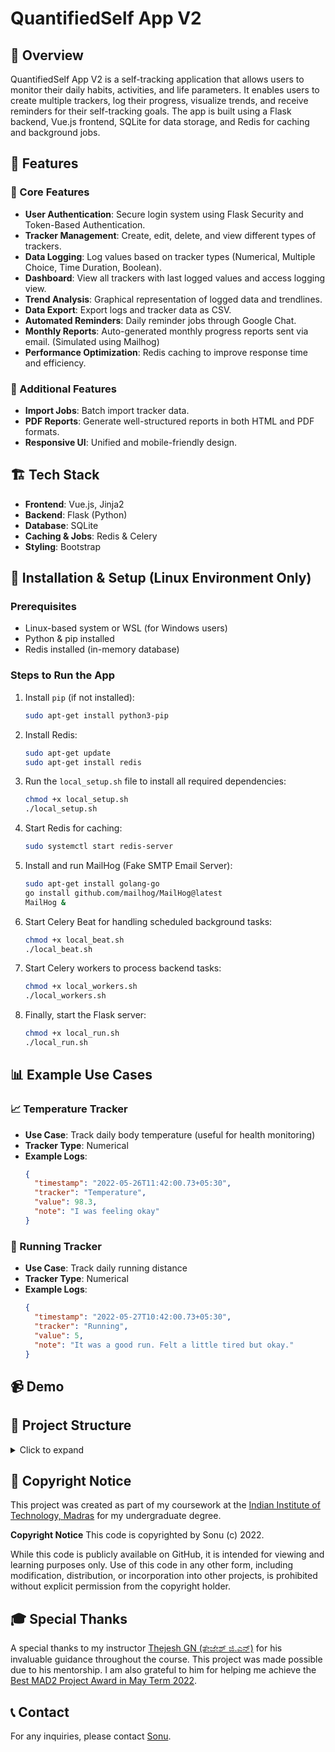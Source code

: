 # QuantifiedSelf App V2

## 📌 Overview

QuantifiedSelf App V2 is a self-tracking application that allows users to monitor their daily habits, activities, and life parameters. It enables users to create multiple trackers, log their progress, visualize trends, and receive reminders for their self-tracking goals. The app is built using a Flask backend, Vue.js frontend, SQLite for data storage, and Redis for caching and background jobs.

## 📝 Features

### 🌟 Core Features

- **User Authentication**: Secure login system using Flask Security and Token-Based Authentication.
- **Tracker Management**: Create, edit, delete, and view different types of trackers.
- **Data Logging**: Log values based on tracker types (Numerical, Multiple Choice, Time Duration, Boolean).
- **Dashboard**: View all trackers with last logged values and access logging view.
- **Trend Analysis**: Graphical representation of logged data and trendlines.
- **Data Export**: Export logs and tracker data as CSV.
- **Automated Reminders**: Daily reminder jobs through Google Chat.
- **Monthly Reports**: Auto-generated monthly progress reports sent via email. (Simulated using Mailhog)
- **Performance Optimization**: Redis caching to improve response time and efficiency.

### 🚀 Additional Features

- **Import Jobs**: Batch import tracker data.
- **PDF Reports**: Generate well-structured reports in both HTML and PDF formats.
- **Responsive UI**: Unified and mobile-friendly design.

## 🏗️ Tech Stack

- **Frontend**: Vue.js, Jinja2
- **Backend**: Flask (Python)
- **Database**: SQLite
- **Caching & Jobs**: Redis & Celery
- **Styling**: Bootstrap

## 🔧 Installation & Setup (Linux Environment Only)

### Prerequisites

- Linux-based system or WSL (for Windows users)
- Python & pip installed
- Redis installed (in-memory database)

### Steps to Run the App

1. Install `pip` (if not installed):
   ```bash
   sudo apt-get install python3-pip
   ```
2. Install Redis:
   ```bash
   sudo apt-get update
   sudo apt-get install redis
   ```
3. Run the `local_setup.sh` file to install all required dependencies:
   ```bash
   chmod +x local_setup.sh
   ./local_setup.sh
   ```
4. Start Redis for caching:
   ```bash
   sudo systemctl start redis-server
   ```
5. Install and run MailHog (Fake SMTP Email Server):
   ```bash
   sudo apt-get install golang-go
   go install github.com/mailhog/MailHog@latest
   MailHog &
   ```
6. Start Celery Beat for handling scheduled background tasks:
   ```bash
   chmod +x local_beat.sh
   ./local_beat.sh
   ```
7. Start Celery workers to process backend tasks:
   ```bash
   chmod +x local_workers.sh
   ./local_workers.sh
   ```
8. Finally, start the Flask server:
   ```bash
   chmod +x local_run.sh
   ./local_run.sh
   ```

## 📊 Example Use Cases

### 📈 Temperature Tracker

- **Use Case**: Track daily body temperature (useful for health monitoring)
- **Tracker Type**: Numerical
- **Example Logs**:
  ```json
  {
    "timestamp": "2022-05-26T11:42:00.73+05:30",
    "tracker": "Temperature",
    "value": 98.3,
    "note": "I was feeling okay"
  }
  ```

### 🏃 Running Tracker

- **Use Case**: Track daily running distance
- **Tracker Type**: Numerical
- **Example Logs**:
  ```json
  {
    "timestamp": "2022-05-27T10:42:00.73+05:30",
    "tracker": "Running",
    "value": 5,
    "note": "It was a good run. Felt a little tired but okay."
  }
  ```

## 📹 Demo

<Placeholder>

## 📂 Project Structure

<details>
<summary>Click to expand</summary>

```
.
├── api.yaml
├── application
│   ├── config.py
│   ├── controllers.py
│   ├── database.py
│   ├── models.py
│   ├── tasks.py
│   └── workers.py
├── celerybeat-schedule
├── db_directory
│   └── database.sqlite3
├── local_beat.sh
├── local_run.sh
├── local_setup.sh
├── local_workers.sh
├── main.py
├── readme.md
├── report
│   ├── firasans-bold.otf
│   ├── firasans-italic.otf
│   ├── firasans-light.otf
│   ├── firasans-lightitalic.otf
│   ├── firasans-regular.otf
│   ├── heading.svg
│   ├── internal-links.svg
│   ├── multi-columns.svg
│   ├── report-cover.jpg
│   ├── report.css
│   ├── report.html
│   ├── style.svg
│   ├── table-content.svg
│   └── thumbnail.png
├── report.pdf
├── requirements.txt
├── static
│   ├── bootstrap
│   │   ├── css
│   │   │   └── bootstrap.min.css
│   │   └── js
│   │       └── bootstrap.min.js
│   ├── css
│   │   └── styles.css
│   ├── fonts
│   │   ├── FontAwesome.otf
│   │   ├── FontAwesome.otf:Zone.Identifier
│   │   ├── font-awesome.min.css
│   │   ├── fontawesome-webfont.eot
│   │   ├── fontawesome-webfont.eot:Zone.Identifier
│   │   ├── fontawesome-webfont.svg
│   │   ├── fontawesome-webfont.svg:Zone.Identifier
│   │   ├── fontawesome-webfont.ttf
│   │   ├── fontawesome-webfont.ttf:Zone.Identifier
│   │   ├── fontawesome-webfont.woff
│   │   ├── fontawesome-webfont.woff2
│   │   ├── fontawesome-webfont.woff2:Zone.Identifier
│   │   └── fontawesome-webfont.woff:Zone.Identifier
│   ├── img
│   │   ├── computer.webp
│   │   └── computer.webp:Zone.Identifier
│   ├── js
│   │   ├── bs-init.js
│   │   ├── createLog.js
│   │   ├── createTracker.js
│   │   ├── home.js
│   │   ├── login.js
│   │   ├── signup.js
│   │   ├── summary.js
│   │   ├── updateLog.js
│   │   └── updateTracker.js
│   └── vue
│       ├── vue.js
│       ├── vue.js:Zone.Identifier
│       ├── vue.min.js
│       └── vue.min.js:Zone.Identifier
└── templates
    ├── createLog.html
    ├── createTracker.html
    ├── home.html
    ├── login.html
    ├── monthly_report.html
    ├── signup.html
    ├── summary.html
    ├── updateLog.html
    └── updateTracker.html
```

</details>

## 📜 Copyright Notice

This project was created as part of my coursework at the [Indian Institute of Technology, Madras](https://www.iitm.ac.in/) for my undergraduate degree.

**Copyright Notice**
This code is copyrighted by Sonu (c) 2022.

While this code is publicly available on GitHub, it is intended for viewing and learning purposes only. Use of this code in any other form, including modification, distribution, or incorporation into other projects, is prohibited without explicit permission from the copyright holder.

## 🎓 Special Thanks

A special thanks to my instructor [Thejesh GN (ತೇಜೇಶ್ ಜಿ.ಎನ್)](https://github.com/thejeshgn) for his invaluable guidance throughout the course. This project was made possible due to his mentorship. I am also grateful to him for helping me achieve the [Best MAD2 Project Award in May Term 2022](https://study.iitm.ac.in/student-achievements/projects/MAD2%20Project/2022/May%20Term%202022).

## 📞 Contact

For any inquiries, please contact [Sonu](mailto:smalik2811@gmail.com).
